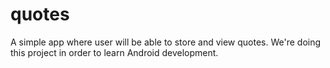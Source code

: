 # quotes
A simple app where user will be able to store and view quotes.
We're doing this project in order to learn Android development.
